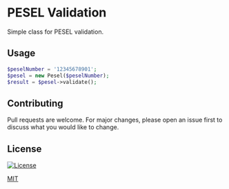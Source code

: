 # PESEL Validation

Simple class for PESEL validation.


## Usage

```php
$peselNumber = '12345678901';
$pesel = new Pesel($peselNumber);
$result = $pesel->validate();
```

## Contributing
Pull requests are welcome. For major changes, please open an issue first to discuss what you would like to change.

## License

[![License](http://img.shields.io/:license-mit-blue.svg?style=flat-square)](http://badges.mit-license.org)

[MIT](https://choosealicense.com/licenses/mit/)